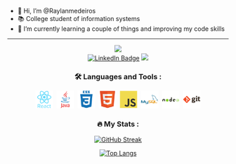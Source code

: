 
- 👋 Hi, I’m @Raylanmedeiros
- 📚 College student of information systems
- 🌱 I’m currently learning a couple of things and improving my code skills

<hr/>
<div align="center">
  
  <img src="https://media0.giphy.com/media/scZPhLqaVOM1qG4lT9/giphy.gif?cid=790b76115ed4ed6643aea3735bc3cba95c375e9abae67e20&rid=giphy.gif&ct=g" width="250px"/>
  
<div id="badges">
  <a href="https://www.linkedin.com/in/raylan-medeiros-14512474/" target="_blank"><img src="https://img.shields.io/badge/LinkedIn-blue?style=for-the-badge&logo=linkedin&logoColor=white" alt="LinkedIn Badge"/></a>
  
  <a href="https://www.instagram.com/raylanmedeiros/" target="_blank">
  <img src="https://img.shields.io/badge/Instagram-E4405F?style=for-the-badge&logo=instagram&logoColor=white"/>
  </a>
 
</div>


  
### :hammer_and_wrench: Languages and Tools :

<div>
  <img src="https://github.com/devicons/devicon/blob/master/icons/react/react-original-wordmark.svg" title="react" alt="react" width="40" height"40"/>&nbsp;
  <img src="https://github.com/devicons/devicon/blob/master/icons/java/java-original-wordmark.svg" title="Java" alt="Java" width="40" height="40"/>&nbsp;
<!--   <img src="https://github.com/devicons/devicon/blob/master/icons/spring/spring-original-wordmark.svg" title="Spring" alt="Spring" width="40" height="40"/>&nbsp;
  <img src="https://github.com/devicons/devicon/blob/master/icons/materialui/materialui-original.svg" title="Material UI" alt="Material UI" width="40" height="40"/>&nbsp; -->
  <img src="https://github.com/devicons/devicon/blob/master/icons/css3/css3-plain-wordmark.svg"  title="CSS3" alt="CSS" width="40" height="40"/>&nbsp;
  <img src="https://github.com/devicons/devicon/blob/master/icons/html5/html5-original.svg" title="HTML5" alt="HTML" width="40" height="40"/>&nbsp;
  <img src="https://github.com/devicons/devicon/blob/master/icons/javascript/javascript-original.svg" title="JavaScript" alt="JavaScript" width="40" height="40"/>&nbsp;
  <img src="https://github.com/devicons/devicon/blob/master/icons/mysql/mysql-original-wordmark.svg" title="MySQL"  alt="MySQL" width="40" height="40"/>&nbsp;
  <img src="https://github.com/devicons/devicon/blob/master/icons/nodejs/nodejs-original-wordmark.svg" title="NodeJS" alt="NodeJS" width="40" height="40"/>&nbsp;
  <img src="https://github.com/devicons/devicon/blob/master/icons/git/git-original-wordmark.svg" title="Git" **alt="Git" width="40" height="40"/>
</div>

  

### :fire: My Stats :

[![GitHub Streak](http://github-readme-streak-stats.herokuapp.com?user=Raylanmedeiros&theme=dark&background=000000)](https://git.io/streak-stats)

[![Top Langs](https://github-readme-stats.vercel.app/api/top-langs/?username=Raylanmedeiros&layout=compact&theme=vision-friendly-dark)](https://github.com/anuraghazra/github-readme-stats)

 </div>
<!---
Raylanmedeiros/Raylanmedeiros is a ✨ special ✨ repository because its `README.md` (this file) appears on your GitHub profile.
You can click the Preview link to take a look at your changes.
--->
